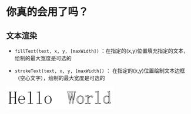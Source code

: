 # 你真的会用了吗？

## 文本渲染

- `fillText(text, x, y, [maxWidth])` ：在指定的(x,y)位置填充指定的文本，绘制的最大宽度是可选的

- `strokeText(text, x, y, [maxWidth])` ： 在指定的(x,y)位置绘制文本边框（空心文字），绘制的最大宽度是可选的

![canvas文本](../../Img/Web图形/canvas/canvas_文本.png)
